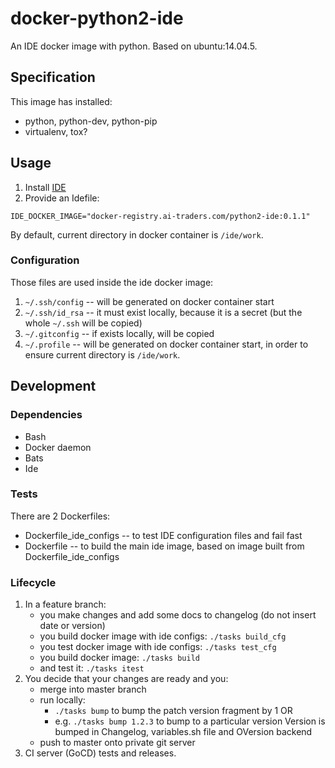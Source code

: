 # docker-python2-ide

An IDE docker image with python. Based on ubuntu:14.04.5.

## Specification

This image has installed:
 * python, python-dev, python-pip
 * virtualenv, tox?

## Usage
1. Install [IDE](https://github.com/ai-traders/ide)
2. Provide an Idefile:
```
IDE_DOCKER_IMAGE="docker-registry.ai-traders.com/python2-ide:0.1.1"
```

By default, current directory in docker container is `/ide/work`.


### Configuration
Those files are used inside the ide docker image:

1. `~/.ssh/config` -- will be generated on docker container start
2. `~/.ssh/id_rsa` -- it must exist locally, because it is a secret
 (but the whole `~/.ssh` will be copied)
2. `~/.gitconfig` -- if exists locally, will be copied
3. `~/.profile` -- will be generated on docker container start, in
   order to ensure current directory is `/ide/work`.

## Development
### Dependencies
* Bash
* Docker daemon
* Bats
* Ide

### Tests
There are 2 Dockerfiles:
  * Dockerfile_ide_configs -- to test IDE configuration files and fail fast
  * Dockerfile -- to build the main ide image, based on image built from
   Dockerfile_ide_configs

### Lifecycle
1. In a feature branch:
    * you make changes and add some docs to changelog (do not insert date or version)
    * you build docker image with ide configs: `./tasks build_cfg`
    * you test docker image with ide configs: `./tasks test_cfg`
    * you build docker image: `./tasks build`
    * and test it: `./tasks itest`
1. You decide that your changes are ready and you:
    * merge into master branch
    * run locally:
      * `./tasks bump` to bump the patch version fragment by 1 OR
      * e.g. `./tasks bump 1.2.3` to bump to a particular version
        Version is bumped in Changelog, variables.sh file and OVersion backend
    * push to master onto private git server
1. CI server (GoCD) tests and releases.
